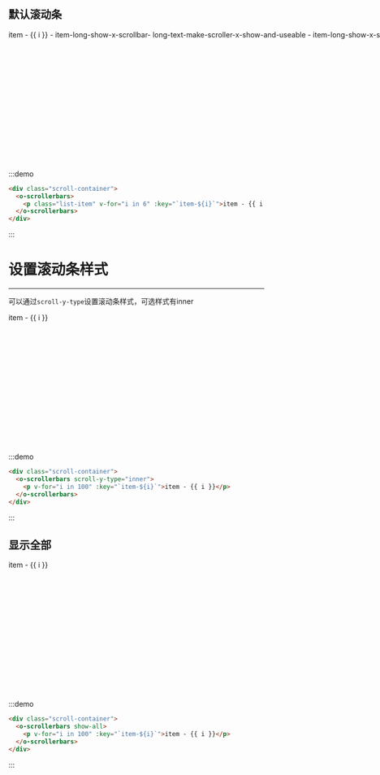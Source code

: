 <style lang="less">
  .demo-block {
    .scroll-container {
      height: 260px
    }

    .list-item{
      word-break: keep-all;
      white-space: nowrap;
    }
  }
</style>

## 默认滚动条

<div class="demo-block">
  <div class="scroll-container">
    <o-scrollerbars>
      <p class="list-item" v-for="i in 6" :key="`item-${i}`">item - {{ i }} - item-long-show-x-scrollbar- long-text-make-scroller-x-show-and-useable - item-long-show-x-scrollbar</p>
    </o-scrollerbars>
  </div>  
</div> 

:::demo
```html
<div class="scroll-container">
  <o-scrollerbars>
    <p class="list-item" v-for="i in 6" :key="`item-${i}`">item - {{ i }} - item-long-show-x-scrollbar- long-text-make-scroller-x-show-and-useable - item-long-show-x-scrollbar</p>
  </o-scrollerbars>
</div>
```
:::


# 设置滚动条样式

---

可以通过`scroll-y-type`设置滚动条样式，可选样式有inner

<div class="demo-block">
  <div class="scroll-container">
    <o-scrollerbars scroll-y-type="inner">
      <p v-for="i in 100" :key="`item-${i}`">item - {{ i }}</p>
    </o-scrollerbars>
  </div> 
</div>

:::demo
```html
<div class="scroll-container">
  <o-scrollerbars scroll-y-type="inner">
    <p v-for="i in 100" :key="`item-${i}`">item - {{ i }}</p>
  </o-scrollerbars>
</div>
```
:::


## 显示全部

<div class="demo-block">
  <div class="scroll-container">
    <o-scrollerbars show-all>
      <p v-for="i in 100" :key="`item-${i}`">item - {{ i }}</p>
    </o-scrollerbars>
  </div> 
</div>


:::demo
```html
<div class="scroll-container">
  <o-scrollerbars show-all>
    <p v-for="i in 100" :key="`item-${i}`">item - {{ i }}</p>
  </o-scrollerbars>
</div>
```
:::
